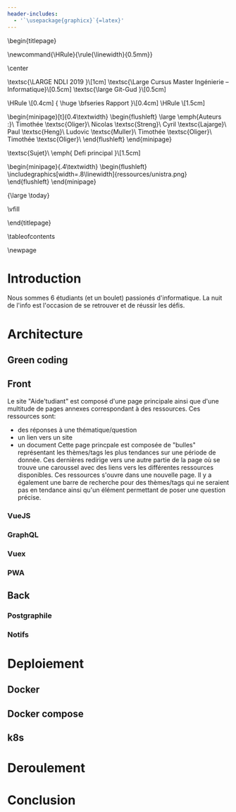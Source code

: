 ```yaml
---
header-includes:
  - '`\usepackage{graphicx}`{=latex}'
---
```


\begin{titlepage}

\newcommand{\HRule}{\rule{\linewidth}{0.5mm}}

\center

\textsc{\LARGE NDLI 2019 }\\[1cm]
\textsc{\Large Cursus Master Ingénierie – Informatique}\\[0.5cm]
\textsc{\large Git-Gud }\\[0.5cm]

\HRule \\[0.4cm]
{ \huge \bfseries Rapport }\\[0.4cm]
\HRule \\[1.5cm]

\begin{minipage}[t]{0.4\textwidth}
\begin{flushleft} \large
\emph{Auteurs :}\\
Timothée \textsc{Oliger}\\
Nicolas \textsc{Streng}\\
Cyril \textsc{Lajarge}\\
Paul \textsc{Heng}\\
Ludovic \textsc{Muller}\\
Timothée \textsc{Oliger}\\
Timothée \textsc{Oliger}\\
\end{flushleft}
\end{minipage}

\textsc{Sujet}\\
\emph{ Defi principal }\\[1.5cm]

\begin{minipage}{.4\textwidth}
\begin{flushleft}
\includegraphics[width=.8\linewidth]{ressources/unistra.png}
\end{flushleft}
\end{minipage}

{\large \today}

\vfill

\end{titlepage}

\tableofcontents

\newpage

# Introduction

Nous sommes 6 étudiants (et un boulet) passionés d'informatique.
La nuit de l'info est l'occasion de se retrouver et de réussir les défis.

# Architecture

## Green coding

## Front

Le site "Aide'tudiant" est composé d'une page principale ainsi que d'une multitude de pages annexes correspondant à des ressources.
Ces ressources sont:
- des réponses à une thématique/question
- un lien vers un site
- un document
Cette page princpale est composée de "bulles" représentant les thèmes/tags les plus tendances sur une période de donnée. Ces dernières redirige vers une autre partie de la page où se trouve une caroussel avec des liens vers les différentes ressources disponibles.
Ces ressources s'ouvre dans une nouvelle page.
Il y a également une barre de recherche pour des thèmes/tags qui ne seraient pas en tendance ainsi qu'un élément permettant de poser une question précise.

### VueJS

### GraphQL

### Vuex

### PWA

## Back

### Postgraphile

### Notifs

# Deploiement

## Docker

## Docker compose 

## k8s

# Deroulement

# Conclusion
